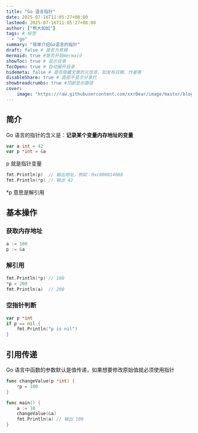 ```yaml
---
title: "Go 语言指针"
date: 2025-07-16T11:05:27+08:00
lastmod: 2025-07-16T11:05:27+08:00
author: ["熊大如如"]
tags: # 标签
  - "go"
summary: "简单介绍Go语言的指针"
draft: false # 是否为草稿
mermaid: true #是否开启mermaid
showToc: true # 显示目录
TocOpen: true # 自动展开目录
hidemeta: false # 是否隐藏文章的元信息，如发布日期、作者等
disableShare: true # 底部不显示分享栏
showbreadcrumbs: true #顶部显示路径
cover:
    image: "https://raw.githubusercontent.com/xxrBear/image/master/blog/go.png"  # 文章的图片
---
```

## 简介
Go 语言的指针的含义是：**记录某个变量内存地址的变量**

```go
var a int = 42
var p *int = &a
```

p 就是指针变量

```go
fmt.Println(p)  // 输出地址，例如：0xc000014088
fmt.Println(*p) // 输出 42
```

*p 意思是解引用

## 基本操作
### 获取内存地址
```go
a := 100
p := &a
```

### 解引用
```go
fmt.Println(*p) // 100
*p = 200
fmt.Println(a)  // 200
```

### 空指针判断
```go
var p *int
if p == nil {
    fmt.Println("p is nil")
}
```

## 引用传递
Go 语言中函数的参数默认是值传递，如果想要修改原始值就必须使用指针

```go
func changeValue(p *int) {
    *p = 100
}

func main() {
    a := 10
    changeValue(&a)
    fmt.Println(a) // 输出 100
}
```

